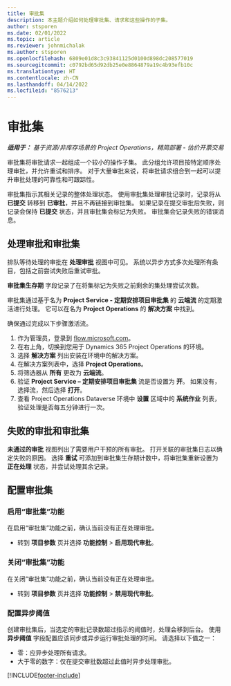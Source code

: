 ```yaml
---
title: 审批集
description: 本主题介绍如何处理审批集、请求和这些操作的子集。
author: stsporen
ms.date: 02/01/2022
ms.topic: article
ms.reviewer: johnmichalak
ms.author: stsporen
ms.openlocfilehash: 6809e01d8c3c93841125d0100d898dc208577019
ms.sourcegitcommit: c0792bd65d92db25e0e8864879a19c4b93efb10c
ms.translationtype: HT
ms.contentlocale: zh-CN
ms.lasthandoff: 04/14/2022
ms.locfileid: "8576213"
---
```

# <a name="approval-sets"></a>审批集

_**适用于：** 基于资源/非库存场景的 Project Operations，精简部署 - 估价开票交易_

审批集将审批请求一起组成一个较小的操作子集。 此分组允许项目按特定顺序处理审批，并允许重试和排序。 对于大量审批来说，将审批请求组合到一起可以提升审批处理的可靠性和可跟踪性。

审批集指示其相关记录的整体处理状态。 使用审批集处理审批记录时，记录将从 **已提交** 转移到 **已审批**，并且不再链接到审批集。 如果记录在提交审批后失败，则记录会保持 **已提交** 状态，并且审批集会标记为失败。 审批集会记录失败的错误消息。

## <a name="processing-approvals-and-approval-sets"></a>处理审批和审批集
排队等待处理的审批在 **处理审批** 视图中可见。 系统以异步方式多次处理所有条目，包括之前尝试失败后重试审批。

**审批集生存期** 字段记录了在将集标记为失败之前剩余的集处理尝试次数。

审批集通过基于名为 **Project Service - 定期安排项目审批集** 的 **云端流** 的定期激活进行处理。 它可以在名为 **Project Operations** 的 **解决方案** 中找到。 

确保通过完成以下步骤激活流。

1. 作为管理员，登录到 [flow.microsoft.com](https://powerautomate.microsoft.com)。
2. 在右上角，切换到您用于 Dynamics 365 Project Operations 的环境。
3. 选择 **解决方案** 列出安装在环境中的解决方案。
4. 在解决方案列表中，选择 **Project Operations**。
5. 将筛选器从 **所有** 更改为 **云端流**。
6. 验证 **Project Service – 定期安排项目审批集** 流是否设置为 **开**。 如果没有，选择流，然后选择 **打开**。
7. 查看 Project Operations Dataverse 环境中 **设置** 区域中的 **系统作业** 列表，验证处理是否每五分钟进行一次。

## <a name="failed-approvals-and-approval-sets"></a>失败的审批和审批集
**未通过的审批** 视图列出了需要用户干预的所有审批。 打开关联的审批集日志以确定失败的原因。
选择 **重试** 可添加到审批集生存期计数中，将审批集重新设置为 **正在处理** 状态，并尝试处理其余记录。

## <a name="configure-approval-sets"></a>配置审批集

### <a name="enable-the-approval-sets-feature"></a>启用“审批集”功能
在启用“审批集”功能之前，确认当前没有正在处理审批。

- 转到 **项目参数** 页并选择 **功能控制** > **启用现代审批**。

### <a name="turn-off-the-approval-sets-feature"></a>关闭“审批集”功能
在关闭“审批集”功能之前，确认当前没有正在处理审批。

- 转到 **项目参数** 页并选择 **功能控制** > **禁用现代审批**。

### <a name="configuring-the-asynchronous-threshold"></a>配置异步阈值 
创建审批集后，当选定的审批记录数超过指示的阈值时，处理会移到后台。 使用 **异步阈值** 字段配置应该同步或异步运行审批处理的时间。 请选择以下值之一：

  - 零：应异步处理所有请求。 
  - 大于零的数字：仅在提交审批数超过此值时异步处理审批。

[!INCLUDE[footer-include](../includes/footer-banner.md)]
